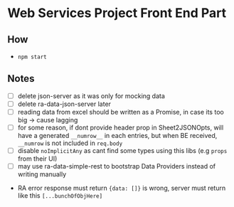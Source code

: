 # Web Services Project Front End Part

## How

- `npm start`

## Notes

- [ ] delete json-server as it was only for mocking data
- [ ] delete ra-data-json-server later
- [ ] reading data from excel should be written as a Promise, in case its too big -> cause lagging
- [ ] for some reason, if dont provide header prop in Sheet2JSONOpts, will have a generated `__numrow__` in each entries, but when BE received, `__numrow` is not included in `req.body`
- [ ] disable `noImplicitAny` as cant find some types using this libs (e.g `props` from their UI)
- [ ] may use ra-data-simple-rest to bootstrap Data Providers instead of writing manually

- RA error response must return `{data: []}` is wrong, server must return like this `[...bunchOfObjHere]`
